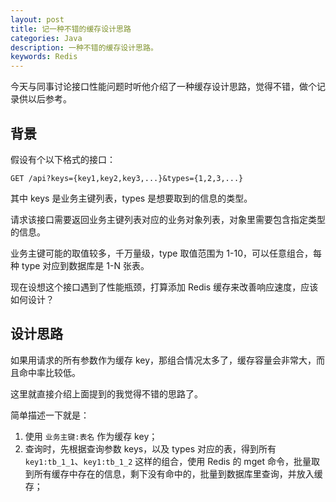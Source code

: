 ```yaml
---
layout: post
title: 记一种不错的缓存设计思路
categories: Java
description: 一种不错的缓存设计思路。
keywords: Redis
---
```


今天与同事讨论接口性能问题时听他介绍了一种缓存设计思路，觉得不错，做个记录供以后参考。

## 背景

假设有个以下格式的接口：

```
GET /api?keys={key1,key2,key3,...}&types={1,2,3,...}
```

其中 keys 是业务主键列表，types 是想要取到的信息的类型。

请求该接口需要返回业务主键列表对应的业务对象列表，对象里需要包含指定类型的信息。

业务主键可能的取值较多，千万量级，type 取值范围为 1-10，可以任意组合，每种 type 对应到数据库是 1-N 张表。

现在设想这个接口遇到了性能瓶颈，打算添加 Redis 缓存来改善响应速度，应该如何设计？

## 设计思路

如果用请求的所有参数作为缓存 key，那组合情况太多了，缓存容量会非常大，而且命中率比较低。

这里就直接介绍上面提到的我觉得不错的思路了。

简单描述一下就是：

1. 使用 `业务主键:表名` 作为缓存 key；
2. 查询时，先根据查询参数 keys，以及 types 对应的表，得到所有 `key1:tb_1_1`、`key1:tb_1_2` 这样的组合，使用 Redis 的 mget 命令，批量取到所有缓存中存在的信息，剩下没有命中的，批量到数据库里查询，并放入缓存；
